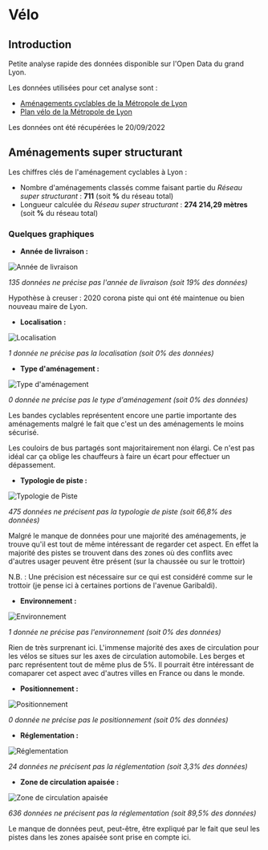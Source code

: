 # Vélo

## Introduction

Petite analyse rapide des données disponible sur l'Open Data du grand Lyon.

Les données utilisées pour cet analyse sont :
* [Aménagements cyclables de la Métropole de Lyon](https://data.grandlyon.com/jeux-de-donnees/amenagements-cyclables-metropole-lyon/info)
* [Plan vélo de la Métropole de Lyon](https://data.grandlyon.com/jeux-de-donnees/plan-velo-metropole-lyon/info)

Les données ont été récupérées le 20/09/2022

## Aménagements super structurant

Les chiffres clés de l'aménagement cyclables à Lyon :
* Nombre d'aménagements classés comme faisant partie du *Réseau super structurant* : **711** (soit **%** du réseau total)
* Longueur calculée du *Réseau super structurant* : **274 214,29 mètres** (soit **%** du réseau total)

### Quelques graphiques
* **Année de livraison :**

![Année de livraison](./graph/anneelivraison.png)

*135 données ne précise pas l'année de livraison (soit 19% des données)*

Hypothèse à creuser : 2020 corona piste qui ont été maintenue ou bien nouveau maire de Lyon.

* **Localisation :**

![Localisation](./graph/localisation.png)

*1 donnée ne précise pas la localisation (soit 0% des données)*

* **Type d'aménagement :**

![Type d'aménagement](./graph/typeamenagement.png)

*0 donnée ne précise pas le type d'aménagement (soit 0% des données)*

Les bandes cyclables représentent encore une partie importante des aménagements malgré le fait que c'est un des aménagements le moins sécurisé.

Les couloirs de bus partagés sont majoritairement non élargi. Ce n'est pas idéal car ça oblige les chauffeurs à faire un écart pour effectuer un dépassement.

* **Typologie de piste :**

![Typologie de Piste](./graph/typologie.png)

*475 données ne précisent pas la typologie de piste (soit 66,8% des données)*

Malgré le manque de données pour une majorité des aménagements, je trouve qu'il est tout de même intéressant de regarder cet aspect. En effet la majorité des pistes se trouvent dans des zones où des conflits avec d'autres usager peuvent être présent (sur la chaussée ou sur le trottoir)

N.B. : Une précision est nécessaire sur ce qui est considéré comme sur le trottoir (je pense ici à certaines portions de l'avenue Garibaldi).

* **Environnement :**

![Environnement](./graph/environnement.png)

*1 donnée ne précise pas l'environnement (soit 0% des données)*

Rien de très surprenant ici. L'immense majorité des axes de circulation pour les vélos se situes sur les axes de circulation automobile. Les berges et parc représentent tout de même plus de 5%. Il pourrait être intéressant de comaparer cet aspect avec d'autres villes en France ou dans le monde.

* **Positionnement :**

![Positionnement](./graph/positionnement.png)

*0 donnée ne précise pas le positionnement (soit 0% des données)*

* **Réglementation :**

![Réglementation](./graph/reglementation.png)

*24 données ne précisent pas la réglementation (soit 3,3% des données)*

* **Zone de circulation apaisée :**

![Zone de circulation apaisée](./graph/zonecircu.png)

*636 données ne précisent pas la réglementation (soit 89,5% des données)*

Le manque de données peut, peut-être, être expliqué par le fait que seul les pistes dans les zones apaisée sont prise en compte ici.
